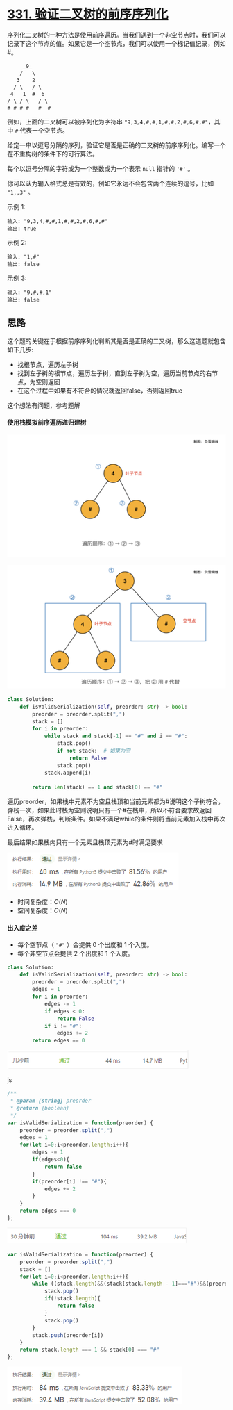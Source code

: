 # [331. 验证二叉树的前序序列化](https://leetcode-cn.com/problems/verify-preorder-serialization-of-a-binary-tree/)

序列化二叉树的一种方法是使用前序遍历。当我们遇到一个非空节点时，我们可以记录下这个节点的值。如果它是一个空节点，我们可以使用一个标记值记录，例如 #。
```
     _9_
    /   \
   3    2
  / \   / \
 4   1  #  6
/ \ / \   / \
# # # #   #  #
```
例如，上面的二叉树可以被序列化为字符串 `"9,3,4,#,#,1,#,#,2,#,6,#,#"`，其中 `#` 代表一个空节点。

给定一串以逗号分隔的序列，验证它是否是正确的二叉树的前序序列化。编写一个在不重构树的条件下的可行算法。

每个以逗号分隔的字符或为一个整数或为一个表示 `null` 指针的 `'#'` 。

你可以认为输入格式总是有效的，例如它永远不会包含两个连续的逗号，比如 `"1,,3"` 。

示例 1:

```
输入: "9,3,4,#,#,1,#,#,2,#,6,#,#"
输出: true
```


示例 2:

```
输入: "1,#"
输出: false
```


示例 3:

```
输入: "9,#,#,1"
输出: false
```

## 思路

这个题的关键在于根据前序序列化判断其是否是正确的二叉树，那么这道题就包含如下几步:

- 找根节点，遍历左子树
- 找到左子树的根节点，遍历左子树，直到左子树为空，遍历当前节点的右节点，为空则返回
- 在这个过程中如果有不符合的情况就返回false，否则返回true

这个想法有问题，参考题解

#### 使用栈模拟前序遍历递归建树

![331.001.jpeg](../img/1615514464-BqZzYz-331.001.jpeg)

![331.002.jpeg](../img/1615514475-eyLemW-331.002.jpeg)

```python
class Solution:
    def isValidSerialization(self, preorder: str) -> bool:
        preorder = preorder.split(",")
        stack = []
        for i in preorder:
            while stack and stack[-1] == "#" and i == "#":
                stack.pop()
                if not stack:  # 如果为空
                    return False
                stack.pop()
            stack.append(i)

        return len(stack) == 1 and stack[0] == "#"
```

遍历preorder，如果栈中元素不为空且栈顶和当前元素都为#说明这个子树符合，弹栈一次，如果此时栈为空则说明只有一个#在栈中，所以不符合要求故返回False，再次弹栈，判断条件。如果不满足while的条件则将当前元素加入栈中再次进入循环。

最后结果如果栈内只有一个元素且栈顶元素为#时满足要求

![image-20210312095030640](../img/image-20210312095030640.png)

- 时间复杂度：*O*(*N*)
- 空间复杂度：*O*(*N*)

#### 出入度之差

- 每个空节点（ `"#"` ）会提供 0 个出度和 1 个入度。
- 每个非空节点会提供 2 个出度和 1 个入度。

```python
class Solution:
    def isValidSerialization(self, preorder: str) -> bool:
        preorder = preorder.split(",")
        edges = 1
        for i in preorder:
            edges -= 1
            if edges < 0:
                return False
            if i != "#":
                edges += 2
        return edges == 0
```

![image-20210312095038838](../img/image-20210312095038838.png)

js

```javascript
/**
 * @param {string} preorder
 * @return {boolean}
 */
var isValidSerialization = function(preorder) {
    preorder = preorder.split(",")
    edges = 1
    for(let i=0;i<preorder.length;i++){
        edges -= 1
        if(edges<0){
            return false
        }
        if(preorder[i] !== "#"){
            edges += 2
        }
    }
    return edges === 0
};
```

![image-20210312105105282](../img/image-20210312105105282.png)

```javascript
var isValidSerialization = function(preorder) {
    preorder = preorder.split(",")
    stack = []
    for(let i=0;i<preorder.length;i++){
        while ((stack.length)&&(stack[stack.length - 1]==="#")&&(preorder[i]==="#")){
            stack.pop()
            if(!stack.length){
                return false
            }
            stack.pop()
        }
        stack.push(preorder[i])
    }
    return stack.length === 1 && stack[0] === "#"
};
```



![image-20210312105046887](../img/image-20210312105046887.png)
